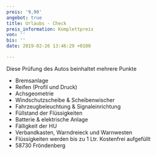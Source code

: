 ```yaml
---
preis: '9,90'
angebot: true
title: Urlaubs - Check
preis_information: Komplettpreis
von: ''
bis: ''
date: 2019-02-26 13:46:29 +0100

---
```

Diese Prüfung des Autos beinhaltet mehrere Punkte

* Bremsanlage
* Reifen (Profil und Druck)
* Achsgeometrie
* Windschutzscheibe & Scheibenwischer
* Fahrzeugbeleuchtung & Signaleinrichtung
* Füllstand der Flüssigkeiten
* Batterie & elektrische Anlage
* Fälligkeit der HU
* Verbandkasten, Warndreieck und Warnwesten
* Flüssigkeiten werden bis zu 1 Ltr. Kostenfrei aufgefüllt
* 58730 Fröndenberg